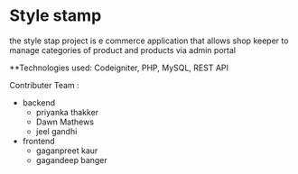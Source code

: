 # Style stamp

the style stap project is e commerce application that allows shop keeper to manage categories of product and products via admin portal

**Technologies used: Codeigniter, PHP, MySQL, REST API

Contributer Team :
* backend
	* priyanka thakker
	* Dawn Mathews
	* jeel gandhi
* frontend
	* gaganpreet kaur
	* gagandeep banger
